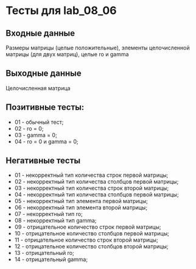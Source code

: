 

# Тесты для lab_08_06

## Входные данные

Размеры матрицы (целые положительные), элементы целочисленной матрицы (для двух матриц), целые ro и gamma

## Выходные данные

Целочисленная матрица

## Позитивные тесты:

- 01 - обычный тест;
- 02 - ro = 0;
- 03 - gamma = 0;
- 04 - ro = 0 и gamma = 0;

## Негативные тесты

- 01 - некорректный тип количества строк первой матрицы;
- 02 - некорректный тип количества столбцов первой матрицы;
- 03 - некорректный тип количества строк второй матрицы;
- 04 - некорректный тип количества столбцов первой матрицы;
- 05 - некорректный тип элемента первой матрицы;
- 06 - некорректный тип элемента второй матрицы;
- 07 - некорректный тип ro;
- 08 - некорректный тип gamma;
- 09 - отрицательное количество строк первой матрицы;
- 10 - отрицательное количество столбцов первой матрицы;
- 11 - отрицательное количество строк второй матрицы;
- 12 - отрицательное количество столбцов второй матрицы;
- 13 - отрицательный ro;
- 14 - отрицательный gamma;